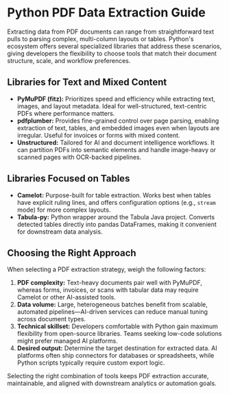 # Python PDF Data Extraction Guide

Extracting data from PDF documents can range from straightforward text pulls to parsing complex, multi-column layouts or tables. Python's ecosystem offers several specialized libraries that address these scenarios, giving developers the flexibility to choose tools that match their document structure, scale, and workflow preferences.

## Libraries for Text and Mixed Content

- **PyMuPDF (fitz):** Prioritizes speed and efficiency while extracting text, images, and layout metadata. Ideal for well-structured, text-centric PDFs where performance matters.
- **pdfplumber:** Provides fine-grained control over page parsing, enabling extraction of text, tables, and embedded images even when layouts are irregular. Useful for invoices or forms with mixed content.
- **Unstructured:** Tailored for AI and document intelligence workflows. It can partition PDFs into semantic elements and handle image-heavy or scanned pages with OCR-backed pipelines.

## Libraries Focused on Tables

- **Camelot:** Purpose-built for table extraction. Works best when tables have explicit ruling lines, and offers configuration options (e.g., `stream` mode) for more complex layouts.
- **Tabula-py:** Python wrapper around the Tabula Java project. Converts detected tables directly into pandas DataFrames, making it convenient for downstream data analysis.

## Choosing the Right Approach

When selecting a PDF extraction strategy, weigh the following factors:

1. **PDF complexity:** Text-heavy documents pair well with PyMuPDF, whereas forms, invoices, or scans with tabular data may require Camelot or other AI-assisted tools.
2. **Data volume:** Large, heterogeneous batches benefit from scalable, automated pipelines—AI-driven services can reduce manual tuning across document types.
3. **Technical skillset:** Developers comfortable with Python gain maximum flexibility from open-source libraries. Teams seeking low-code solutions might prefer managed AI platforms.
4. **Desired output:** Determine the target destination for extracted data. AI platforms often ship connectors for databases or spreadsheets, while Python scripts typically require custom export logic.

Selecting the right combination of tools keeps PDF extraction accurate, maintainable, and aligned with downstream analytics or automation goals.

